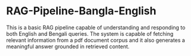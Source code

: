 # RAG-Pipeline-Bangla-English
This is a basic RAG pipeline capable of understanding and responding to both  English and Bengali queries. The system is capable of fetching relevant information from a pdf  document corpus and it also generates a meaningful answer grounded in retrieved content. 
